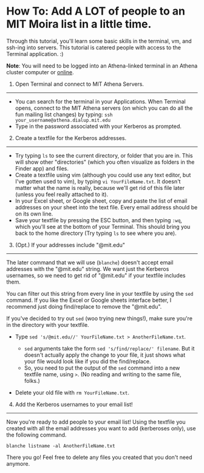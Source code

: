How To: Add A LOT of people to an MIT Moira list in a little time.
==================================================================

Through this tutorial, you'll learn some basic skills in the terminal, vm, and ssh-ing into servers. This tutorial is catered people with access to the Terminal application. :)

**Note**: You will need to be logged into an Athena-linked terminal in an Athena cluster computer or [online](https://athena.dialup.mit.edu/).


1. Open Terminal and connect to MIT Athena Servers.
-------------------------------------------------------
* You can search for the terminal in your Applications. When Terminal opens, connect to the MIT Athena servers (on which you can do all the fun mailing list changes) by typing:
`ssh your_username@athena.dialup.mit.edu`
* Type in the password associated with your Kerberos as prompted.


2. Create a textfile for the Kerberos addresses.
------------------------------------------------
* Try typing `ls` to see the current directory, or folder that you are in. This will show other "directories" (which you often visualize as folders in the Finder app) and files. 
* Create a textfile using vim (although you could use any text editor, but I've gotten used to vim), by typing `vi YourFileName.txt`. It doesn't matter what the name is really, because we'll get rid of this file later (unless you feel really attached to it).
* In your Excel sheet, or Google sheet, copy and paste the list of email addresses on your sheet into the text file. Every email address should be on its own line. 
* Save your textfile by pressing the ESC button, and then typing `:wq`, which you'll see at the bottom of your Terminal. This should bring you back to the home directory (Try typing `ls` to see where you are). 

3. (Opt.) If your addresses include "@mit.edu"
----------------------------------------------
The later command that we will use (`blanche`) doesn't accept email addresses with the "@mit.edu" string. We want just the Kerberos usernames, so we need to get rid of "@mit.edu" if your textfile includes them. 

You can filter out this string from every line in your textfile by using the `sed` command. If you like the Excel or Google sheets interface better, I recommend just doing find/replace to remove the "@mit.edu". 

If you've decided to try out `sed` (woo trying new things!), make sure you're in the directory with your textfile. 

* Type `sed 's/@mit.edu//' YourFileName.txt > AnotherFileName.txt`. 
	* `sed` arguments take the form `sed 's/find/replace/' filename`. But it doesn't actually apply the change to your file, it just shows what your file would look like if you did the find/replace.
	* So, you need to put the output of the `sed` command into a new textfile name, using `>`. (No reading and writing to the same file, folks.) 

* Delete your old file with `rm YourFileName.txt`. 

4. Add the Kerberos usernames to your email list!
-------------------------------------------------
Now you're ready to add people to your email list! Using the textfile you created with all the email addresses you want to add (kerberoses only), use the following command.

`blanche listname -al AnotherFileName.txt`

There you go! Feel free to delete any files you created that you don't need anymore. 
